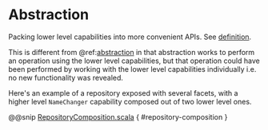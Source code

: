 # Abstraction

Packing lower level capabilities into more convenient APIs.  See [definition](https://github.com/GravityNetwork/Gravity/wiki/What-are-Capabilities#abstraction).  

This is different from @ref:[abstraction](abstraction.md) in that abstraction works to perform an operation using the lower level capabilities, but that operation could have been performed by working with the lower level capabilities individually i.e. no new functionality was revealed.

Here's an example of a repository exposed with several facets, with a higher level `NameChanger` capability composed out of two lower level ones.

@@snip [RepositoryComposition.scala]($examples$/RepositoryComposition.scala) { #repository-composition }
